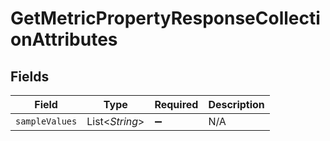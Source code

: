 # GetMetricPropertyResponseCollectionAttributes


## Fields

| Field              | Type               | Required           | Description        |
| ------------------ | ------------------ | ------------------ | ------------------ |
| `sampleValues`     | List\<*String*>    | :heavy_minus_sign: | N/A                |
